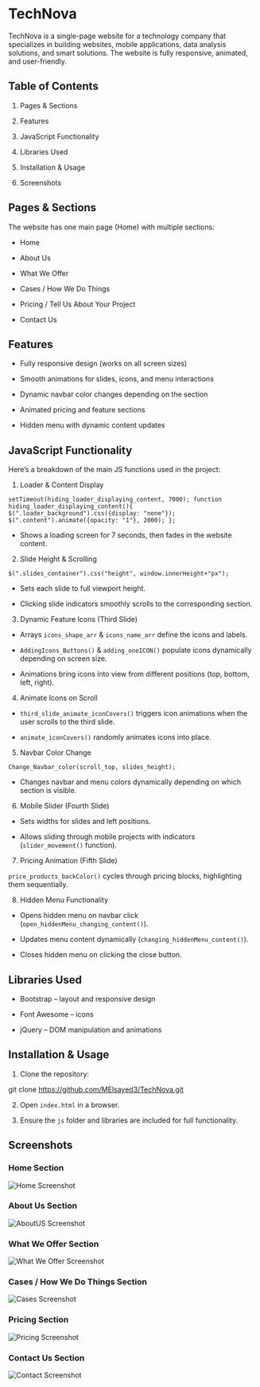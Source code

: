 # TechNova

TechNova is a single-page website for a technology company that specializes in building websites, mobile applications, data analysis solutions, and smart solutions. The website is fully responsive, animated, and user-friendly.

## Table of Contents

1. Pages & Sections

1. Features

1. JavaScript Functionality

1. Libraries Used

1. Installation & Usage

1. Screenshots

## Pages & Sections

The website has one main page (Home) with multiple sections:

* Home

* About Us

* What We Offer

* Cases / How We Do Things

* Pricing / Tell Us About Your Project

* Contact Us

## Features

* Fully responsive design (works on all screen sizes)

* Smooth animations for slides, icons, and menu interactions

* Dynamic navbar color changes depending on the section

* Animated pricing and feature sections

* Hidden menu with dynamic content updates

## JavaScript Functionality

Here’s a breakdown of the main JS functions used in the project:

1. Loader & Content Display

`setTimeout(hiding_loader_displaying_content, 7000);
function hiding_loader_displaying_content(){
    $(".loader_background").css({display: "none"});
    $(".content").animate({opacity: "1"}, 2000);
};`


* Shows a loading screen for 7 seconds, then fades in the website content.
2. Slide Height & Scrolling

`$(".slides_container").css("height", window.innerHeight+"px");`


* Sets each slide to full viewport height.

* Clicking slide indicators smoothly scrolls to the corresponding section.

3. Dynamic Feature Icons (Third Slide)

* Arrays `icons_shape_arr` & `icons_name_arr` define the icons and labels.

* `AddingIcons_Buttons()` & `adding_oneICON()` populate icons dynamically depending on screen size.

* Animations bring icons into view from different positions (top, bottom, left, right).

4. Animate Icons on Scroll

* `third_slide_animate_iconCovers()` triggers icon animations when the user scrolls to the third slide.

* `animate_iconCovers()` randomly animates icons into place.

5. Navbar Color Change

`Change_Navbar_color(scroll_top, slides_height);`


* Changes navbar and menu colors dynamically depending on which section is visible.

6. Mobile Slider (Fourth Slide)

* Sets widths for slides and left positions.

* Allows sliding through mobile projects with indicators (`slider_movement()` function).

7. Pricing Animation (Fifth Slide)

`price_products_backColor()` cycles through pricing blocks, highlighting them sequentially.

8. Hidden Menu Functionality

* Opens hidden menu on navbar click (`open_hiddenMenu_changing_content()`).

* Updates menu content dynamically (`changing_hiddenMenu_content()`).

* Closes hidden menu on clicking the close button.

## Libraries Used

* Bootstrap
 – layout and responsive design

* Font Awesome
 – icons

* jQuery
 – DOM manipulation and animations

## Installation & Usage

1. Clone the repository:

git clone <https://github.com/MElsayed3/TechNova.git>


2. Open `index.html` in a browser.

3. Ensure the `js` folder and libraries are included for full functionality.

## Screenshots
### Home Section
![Home Screenshot](screenshots/home.JPG)

### About Us Section
![AboutUS Screenshot](screenshots/about.JPG)

### What We Offer Section
![What We Offer Screenshot](screenshots/whatweoffer.JPG)

### Cases / How We Do Things Section
![Cases Screenshot](screenshots/cases.JPG)

### Pricing Section
![Pricing Screenshot](screenshots/pricing.JPG)

### Contact Us Section
![Contact Screenshot](screenshots/contact.JPG)
